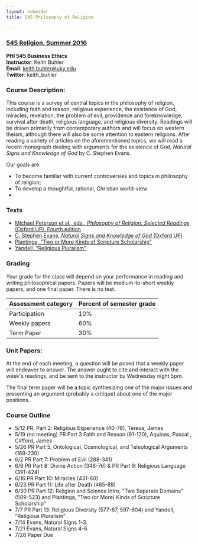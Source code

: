 ```yaml
---
layout: noheader
title: 545 Philosophy of Religion

---
```


### [545 Religion, Summer 2016](/545.pdf)
**PHI 545 Business Ethics**  
**Instructor**: Keith Buhler  
**Email**: [keith.buhler@uky.edu](emailto:keith.buhler@uky.edu)  
**Twitter**: keith_buhler  

### Course Description: 

This course is a survey of central topics in the philosophy of religion, including faith and reason, religious experience, the existence of God, miracles, revelation, the problem of evil, providence and foreknowledge, survival after death, religious language, and religious diversity.  Readings will be drawn primarily from contemporary authors and will focus on western theism, although there will also be some attention to eastern religions.  After reading a variety of articles on the aforementioned topics, we will read a recent monograph dealing with arguments for the existence of God, *Natural Signs and Knowledge of God* by C. Stephen Evans.

Our goals are: 

* To become familiar with current controversies and topics in philosophy of religion;
* To develop a thoughtful, rational, Christian world-view
* 

### Texts

* [Michael Peterson et al., eds., *Philosophy of Religion: Selected Readings* (Oxford UP), Fourth edition](http://amzn.to/1QXm5Ga)
* [C. Stephen Evans, *Natural Signs and Knowledge of God* (Oxford UP)](http://amzn.to/1QXm7Ok)
* [Plantinga, "Two or More Kinds of Scripture Scholarship"](https://drive.google.com/open?id=0B0CYQDZ8AWu8U3dHQXpCWUdZSTA)
* [Yandell, "Religious Pluralism"](https://drive.google.com/open?id=0B0CYQDZ8AWu8U3dHQXpCWUdZSTA)


### Grading
Your grade for the class will depend on your performance in reading and writing philosophical papers. Papers will be medium-to-short weekly papers, and one final paper. There is no test. 


|  Assessment category  |  Percent of semester grade |
| -----------------------| -----------------------|
| Participation          |  10% |
| Weekly papers          |  60% |
| Term Paper             |  30% |


### Unit Papers:  

At the end of each meeting, a question will be posed that a weekly paper will endeavor to answer. The answer ought to cite and interact with the week's readings, and be sent to the instructor by Wednesday night 5pm. 

The final term paper will be a topic synthesizing one of the major issues and presenting an argument (probably a critique) about one of the major positions. 


### Course Outline

* 5/12 PR, Part 2: Religious Experience (40-78), Teresa, James
* 5/19 (no meeting) PR Part 3 Faith and Reason (91-120), Aquinas, Pascal , Clifford, James
* 5/26 PR Part 5, Ontological, Cosmological, and Teleological Arguments (169-230) 
* 6/2 PR Part 7: Problem of Evil (288-341)
* 6/9 PR Part 8: Divine Action (348-76) & PR Part 9: Religious Language (391-424) 
* 6/16 PR Part 10: Miracles (431-60) 
* 6/23 PR Part 11: Life after Death (465-89)
* 6/30 PR Part 12: Religion and Science Intro, "Two Separate Domains" (509-523) and Plantinga, "Two (or More) Kinds of Scripture Scholarship" 
* 7/7 PR Part 13: Religious Diversity (577-87, 597-604) and Yandell, "Religious Pluralism"
* 7/14 Evans, Natural Signs 1-3. 
* 7/21 Evans, Natural Signs 4-6. 
* 7/28 Paper Due


